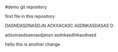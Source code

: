 #demo git repository

first file in this repository

DASNDASDNASDJN ACKXACASC
ASDNKASDASAS D

adsoinasdoasnasdjansn
asdnkasdlnkasdnasd

hello this is another change